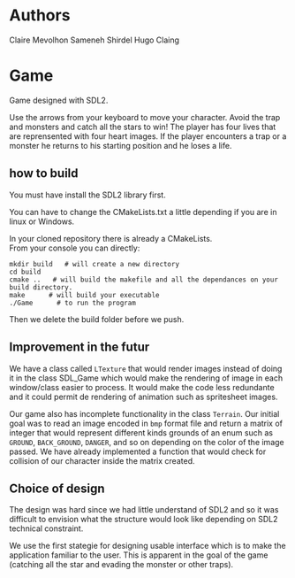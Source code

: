 # Authors
Claire Mevolhon
Sameneh Shirdel
Hugo Claing

# Game
Game designed with SDL2.  
  
Use the arrows from your keyboard to move your character. Avoid the trap and monsters and 
catch all the stars to win! The player has four lives that are reprensented with four
heart images. If the player encounters a trap or a monster he returns to his starting
position and he loses a life.



## how to build
You must have install the SDL2 library first.

You can have to change the CMakeLists.txt a little depending if you are in linux or Windows.  

In your cloned repository there is already a CMakeLists.  
From your console you can directly:  
```
mkdir build   # will create a new directory
cd build
cmake ..   # will build the makefile and all the dependances on your build directory.
make      # will build your executable
./Game      # to run the program

```
Then we delete the build folder before we push.

## Improvement in the futur

We have a class called `LTexture` that would render images instead of doing it in the class
SDL_Game which would make the rendering of image in each window/class easier to process.
It would make the code less redundante and it could permit de rendering of animation such
as spritesheet images.

Our game also has incomplete functionality in the class `Terrain`. Our initial goal was to
read an image encoded in `bmp` format file and return a matrix of integer that would 
represent different kinds grounds of an enum such as `GROUND`, `BACK_GROUND`, `DANGER`,
and so on depending on the color of the image passed. We have already implemented a
function that would check for collision of our character inside the matrix created.

## Choice of design

The design was hard since we had little understand of SDL2 and so it was difficult to
envision what the structure would look like depending on SDL2 technical constraint.

We use the first stategie for designing usable interface which is to make the application
familiar to the user. This is apparent in the goal of the game (catching all the star and
evading the monster or other traps).




